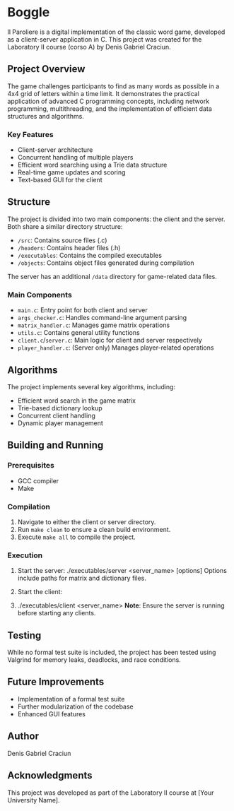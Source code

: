 # Boggle

Il Paroliere is a digital implementation of the classic word game, developed as a client-server application in C. This project was created for the Laboratory II course (corso A) by Denis Gabriel Craciun.

## Project Overview

The game challenges participants to find as many words as possible in a 4x4 grid of letters within a time limit. It demonstrates the practical application of advanced C programming concepts, including network programming, multithreading, and the implementation of efficient data structures and algorithms.

### Key Features

- Client-server architecture
- Concurrent handling of multiple players
- Efficient word searching using a Trie data structure
- Real-time game updates and scoring
- Text-based GUI for the client

## Structure

The project is divided into two main components: the client and the server. Both share a similar directory structure:

- `/src`: Contains source files (.c)
- `/headers`: Contains header files (.h)
- `/executables`: Contains the compiled executables
- `/objects`: Contains object files generated during compilation

The server has an additional `/data` directory for game-related data files.

### Main Components

- `main.c`: Entry point for both client and server
- `args_checker.c`: Handles command-line argument parsing
- `matrix_handler.c`: Manages game matrix operations
- `utils.c`: Contains general utility functions
- `client.c`/`server.c`: Main logic for client and server respectively
- `player_handler.c`: (Server only) Manages player-related operations

## Algorithms

The project implements several key algorithms, including:

- Efficient word search in the game matrix
- Trie-based dictionary lookup
- Concurrent client handling
- Dynamic player management

## Building and Running

### Prerequisites

- GCC compiler
- Make

### Compilation

1. Navigate to either the client or server directory.
2. Run `make clean` to ensure a clean build environment.
3. Execute `make all` to compile the project.

### Execution

1. Start the server:
./executables/server <server_name> <port> [options]
Options include paths for matrix and dictionary files.

2. Start the client:
3. ./executables/client <server_name> <port>
**Note**: Ensure the server is running before starting any clients.

## Testing

While no formal test suite is included, the project has been tested using Valgrind for memory leaks, deadlocks, and race conditions.

## Future Improvements

- Implementation of a formal test suite
- Further modularization of the codebase
- Enhanced GUI features

## Author

Denis Gabriel Craciun

## Acknowledgments

This project was developed as part of the Laboratory II course at [Your University Name].
